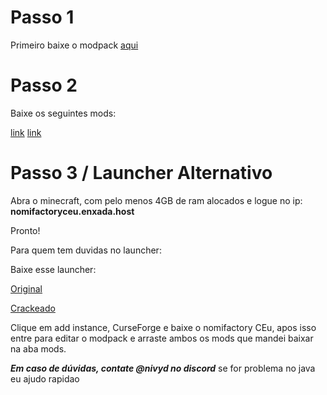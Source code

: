 # Passo 1

Primeiro baixe o modpack [aqui](https://www.curseforge.com/minecraft/modpacks/nomi-ceu)

# Passo 2

Baixe os seguintes mods:

[link](https://www.curseforge.com/minecraft/mc-mods/simple-voice-chat/download/5907337)
[link](https://www.curseforge.com/minecraft/mc-mods/offlineskins/download/2744747)

# Passo 3 / Launcher Alternativo

Abra o minecraft, com pelo menos 4GB de ram alocados e logue no ip:
**nomifactoryceu.enxada.host**

Pronto!

Para quem tem duvidas no launcher:

Baixe esse launcher: 

[Original](https://prismlauncher.org/download/)


[Crackeado](https://github.com/Diegiwg/PrismLauncher-Cracked/releases/download/9.0/PrismLauncher-Windows-MSVC-Setup-9.0.exe)

Clique em add instance, CurseForge e baixe o nomifactory CEu, apos isso entre para editar o modpack e arraste ambos os mods que mandei baixar na aba mods.

***Em caso de dúvidas, contate @nivyd no discord***
se for problema no java eu ajudo rapidao

